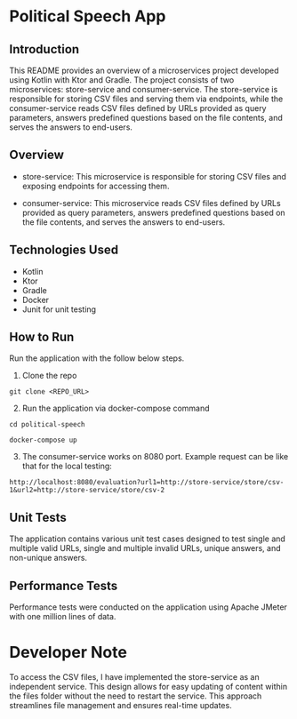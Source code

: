 # Political Speech App

## Introduction
This README provides an overview of a microservices project developed using Kotlin with Ktor and Gradle. The project consists of two microservices: store-service and consumer-service. The store-service is responsible for storing CSV files and serving them via endpoints, while the consumer-service reads CSV files defined by URLs provided as query parameters, answers predefined questions based on the file contents, and serves the answers to end-users.

## Overview
- store-service: This microservice is responsible for storing CSV files and exposing endpoints for accessing them.

- consumer-service: This microservice reads CSV files defined by URLs provided as query parameters, answers predefined questions based on the file contents, and serves the answers to end-users.

## Technologies Used

- Kotlin
- Ktor
- Gradle
- Docker
- Junit for unit testing

## How to Run
Run the application with the follow below steps.

1. Clone the repo

```
git clone <REPO_URL>
```

2. Run the application via docker-compose command

```
cd political-speech
```

```
docker-compose up
```
3. The consumer-service works on 8080 port. Example request can be like that for the local testing: 
```
http://localhost:8080/evaluation?url1=http://store-service/store/csv-1&url2=http://store-service/store/csv-2
```

## Unit Tests
The application contains various unit test cases designed to test single and multiple valid URLs, single and multiple invalid URLs, unique answers, and non-unique answers.

## Performance Tests
Performance tests were conducted on the application using Apache JMeter with one million lines of data.



# Developer Note
To access the CSV files, I have implemented the store-service as an independent service. This design allows for easy updating of content within the files folder without the need to restart the service. This approach streamlines file management and ensures real-time updates.